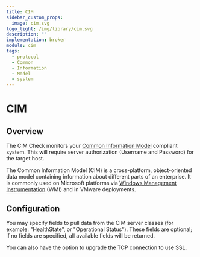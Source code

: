 ```yaml
---
title: CIM
sidebar_custom_props:
  image: cim.svg
logo_light: /img/library/cim.svg
description: ""
implementation: broker
module: cim
tags:
  - protocol
  - Common
  - Information
  - Model
  - system
---
```


# CIM

## Overview

The CIM Check monitors your [Common Information Model](https://www.dmtf.org/standards/cim) compliant system. This will require server authorization (Username and Password) for the target host.

The Common Information Model (CIM) is a cross-platform, object-oriented data model containing information about different parts of an enterprise. It is commonly used on Microsoft platforms via [Windows Management Instrumentation](https://docs.microsoft.com/en-us/windows/desktop/wmisdk/common-information-model) (WMI) and in VMware deployments.

## Configuration

You may specify fields to pull data from the CIM server classes (for example: "HealthState", or "Operational Status"). These fields are optional; if no fields are specified, all available fields will be returned.

You can also have the option to upgrade the TCP connection to use SSL.

